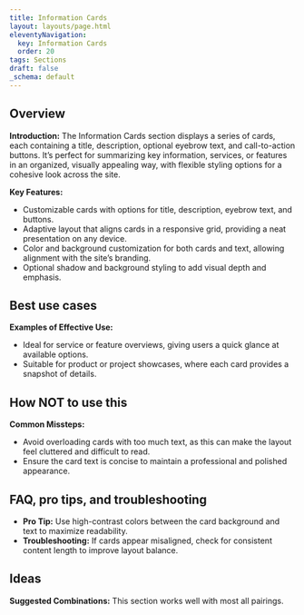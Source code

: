 ```yaml
---
title: Information Cards
layout: layouts/page.html
eleventyNavigation:
  key: Information Cards
  order: 20
tags: Sections
draft: false
_schema: default
---
```

## Overview
**Introduction:** The Information Cards section displays a series of cards, each containing a title, description, optional eyebrow text, and call-to-action buttons. It’s perfect for summarizing key information, services, or features in an organized, visually appealing way, with flexible styling options for a cohesive look across the site.

**Key Features:** 
- Customizable cards with options for title, description, eyebrow text, and buttons.
- Adaptive layout that aligns cards in a responsive grid, providing a neat presentation on any device.
- Color and background customization for both cards and text, allowing alignment with the site’s branding.
- Optional shadow and background styling to add visual depth and emphasis.

## Best use cases
**Examples of Effective Use:** 
- Ideal for service or feature overviews, giving users a quick glance at available options.
- Suitable for product or project showcases, where each card provides a snapshot of details.

## How **NOT** to use this
**Common Missteps:** 
- Avoid overloading cards with too much text, as this can make the layout feel cluttered and difficult to read.
- Ensure the card text is concise to maintain a professional and polished appearance.

## FAQ, pro tips, and troubleshooting
- **Pro Tip:** Use high-contrast colors between the card background and text to maximize readability.
- **Troubleshooting:** If cards appear misaligned, check for consistent content length to improve layout balance.

## Ideas
**Suggested Combinations:** This section works well with most all pairings. 

